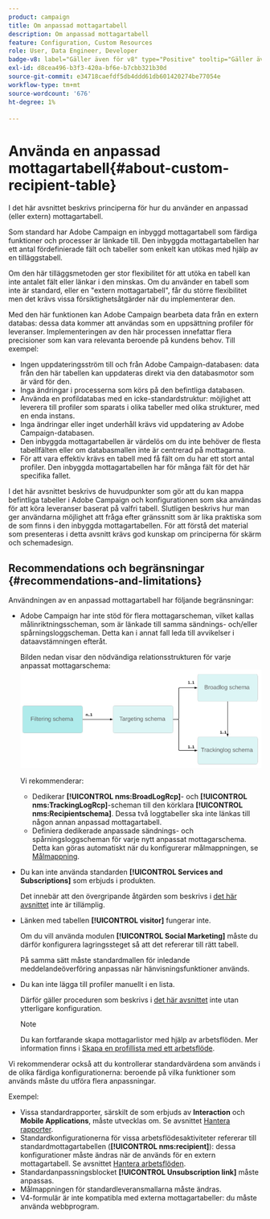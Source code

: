 ```yaml
---
product: campaign
title: Om anpassad mottagartabell
description: Om anpassad mottagartabell
feature: Configuration, Custom Resources
role: User, Data Engineer, Developer
badge-v8: label="Gäller även för v8" type="Positive" tooltip="Gäller även Campaign v8"
exl-id: d8cea496-b3f3-420a-bf6e-b7cbb321b30d
source-git-commit: e34718caefdf5db4ddd61db601420274be77054e
workflow-type: tm+mt
source-wordcount: '676'
ht-degree: 1%

---
```


# Använda en anpassad mottagartabell{#about-custom-recipient-table}

I det här avsnittet beskrivs principerna för hur du använder en anpassad (eller extern) mottagartabell.

Som standard har Adobe Campaign en inbyggd mottagartabell som färdiga funktioner och processer är länkade till. Den inbyggda mottagartabellen har ett antal fördefinierade fält och tabeller som enkelt kan utökas med hjälp av en tilläggstabell.

Om den här tilläggsmetoden ger stor flexibilitet för att utöka en tabell kan inte antalet fält eller länkar i den minskas. Om du använder en tabell som inte är standard, eller en &quot;extern mottagartabell&quot;, får du större flexibilitet men det krävs vissa försiktighetsåtgärder när du implementerar den.

Med den här funktionen kan Adobe Campaign bearbeta data från en extern databas: dessa data kommer att användas som en uppsättning profiler för leveranser. Implementeringen av den här processen innefattar flera precisioner som kan vara relevanta beroende på kundens behov. Till exempel:

* Ingen uppdateringsström till och från Adobe Campaign-databasen: data från den här tabellen kan uppdateras direkt via den databasmotor som är värd för den.
* Inga ändringar i processerna som körs på den befintliga databasen.
* Använda en profildatabas med en icke-standardstruktur: möjlighet att leverera till profiler som sparats i olika tabeller med olika strukturer, med en enda instans.
* Inga ändringar eller inget underhåll krävs vid uppdatering av Adobe Campaign-databasen.
* Den inbyggda mottagartabellen är värdelös om du inte behöver de flesta tabellfälten eller om databasmallen inte är centrerad på mottagarna.
* För att vara effektiv krävs en tabell med få fält om du har ett stort antal profiler. Den inbyggda mottagartabellen har för många fält för det här specifika fallet.

I det här avsnittet beskrivs de huvudpunkter som gör att du kan mappa befintliga tabeller i Adobe Campaign och konfigurationen som ska användas för att köra leveranser baserat på valfri tabell. Slutligen beskrivs hur man ger användarna möjlighet att fråga efter gränssnitt som är lika praktiska som de som finns i den inbyggda mottagartabellen. För att förstå det material som presenteras i detta avsnitt krävs god kunskap om principerna för skärm och schemadesign.

## Recommendations och begränsningar {#recommendations-and-limitations}

Användningen av en anpassad mottagartabell har följande begränsningar:

* Adobe Campaign har inte stöd för flera mottagarscheman, vilket kallas målinriktningsscheman, som är länkade till samma sändnings- och/eller spårningsloggscheman. Detta kan i annat fall leda till avvikelser i dataavstämningen efteråt.

  Bilden nedan visar den nödvändiga relationsstrukturen för varje anpassat mottagarschema:
  ![](assets/custom_recipient_limitation.png)

  Vi rekommenderar:

   * Dedikerar **[!UICONTROL nms:BroadLogRcp]**- och **[!UICONTROL nms:TrackingLogRcp]**-scheman till den körklara **[!UICONTROL nms:Recipientschema]**. Dessa två loggtabeller ska inte länkas till någon annan anpassad mottagartabell.
   * Definiera dedikerade anpassade sändnings- och spårningsloggscheman för varje nytt anpassat mottagarschema. Detta kan göras automatiskt när du konfigurerar målmappningen, se [Målmappning](../../configuration/using/target-mapping.md).

* Du kan inte använda standarden **[!UICONTROL Services and Subscriptions]** som erbjuds i produkten.

  Det innebär att den övergripande åtgärden som beskrivs i [det här avsnittet](../../delivery/using/managing-subscriptions.md) inte är tillämplig.

* Länken med tabellen **[!UICONTROL visitor]** fungerar inte.

  Om du vill använda modulen **[!UICONTROL Social Marketing]** måste du därför konfigurera lagringssteget så att det refererar till rätt tabell.

  På samma sätt måste standardmallen för inledande meddelandeöverföring anpassas när hänvisningsfunktioner används.

* Du kan inte lägga till profiler manuellt i en lista.

  Därför gäller proceduren som beskrivs i [det här avsnittet](../../platform/using/creating-and-managing-lists.md) inte utan ytterligare konfiguration.

  >[!NOTE]
  >
  >Du kan fortfarande skapa mottagarlistor med hjälp av arbetsflöden. Mer information finns i [Skapa en profillista med ett arbetsflöde](../../configuration/using/creating-a-profile-list-with-a-workflow.md).

Vi rekommenderar också att du kontrollerar standardvärdena som används i de olika färdiga konfigurationerna: beroende på vilka funktioner som används måste du utföra flera anpassningar.

Exempel:

* Vissa standardrapporter, särskilt de som erbjuds av **Interaction** och **Mobile Applications**, måste utvecklas om. Se avsnittet [Hantera rapporter](../../configuration/using/managing-reports.md).
* Standardkonfigurationerna för vissa arbetsflödesaktiviteter refererar till standardmottagartabellen (**[!UICONTROL nms:recipient]**): dessa konfigurationer måste ändras när de används för en extern mottagartabell. Se avsnittet [Hantera arbetsflöden](../../configuration/using/managing-workflows.md).
* Standardanpassningsblocket **[!UICONTROL Unsubscription link]** måste anpassas.
* Målmappningen för standardleveransmallarna måste ändras.
* V4-formulär är inte kompatibla med externa mottagartabeller: du måste använda webbprogram.
